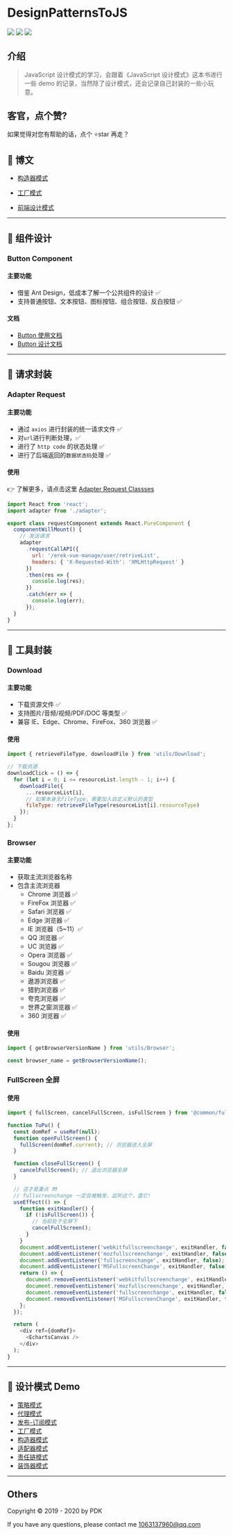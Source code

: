 # DesignPatternsToJS

![](https://img.shields.io/badge/JavaScript-blue.svg)
![](https://img.shields.io/badge/Design_patterns-orange.svg)
![](https://img.shields.io/badge/axios-0.19.0-red.svg)

## 介绍

> JavaScript 设计模式的学习，会跟着《JavaScript 设计模式》这本书进行一些 demo 的记录，当然除了设计模式，还会记录自己封装的一些小玩意。

## 客官，点个赞?

如果觉得对您有帮助的话，点个 ⭐star 再走？

## 🥇 博文

- [构造器模式](./构造器模式.md)

- [工厂模式](./工厂模式.md)

- [前端设计模式](./前端设计模式.md)

---

## 🏓 组件设计

### Button Component

#### 主要功能

- 借鉴 Ant Design，低成本了解一个公共组件的设计 ✅
- 支持普通按钮、文本按钮、图标按钮、组合按钮、反白按钮 ✅

#### 文档

- [Button 使用文档](./component/button/index.md)
- [Button 设计文档](./component/button/Design.md)

---

## 🎯 请求封装

### Adapter Request

#### 主要功能

- 通过 `axios` 进行封装的统一请求文件 ✅
- 对`url`进行判断处理，✅
- 进行了 `http code` 的状态处理 ✅
- 进行了后端返回的`数据状态码`处理 ✅

#### 使用

👉 了解更多，请点击这里 [Adapter Request Classses](./utils/adapterAPI/README.md)

```javascript
import React from 'react';
import adapter from './adapter';

export class requestComponent extends React.PureComponent {
  componentWillMount() {
    // 发送请求
    adapter
      .requestCallAPI({
        url: '/erek-vue-manage/user/retriveList',
        headers: { 'X-Requested-With': 'XMLHttpRequest' }
      })
      .then(res => {
        console.log(res);
      })
      .catch(err => {
        console.log(err);
      });
  }
}
```

---

## 🏏 工具封装

### Download

#### 主要功能

- 下载资源文件 ✅
- 支持图片/音频/视频/PDF/DOC 等类型 ✅
- 兼容 IE、Edge、Chrome、FireFox、360 浏览器 ✅

#### 使用

```js
import { retrieveFileType, downloadFile } from 'utils/Download';

// 下载资源
downloadClick = () => {
  for (let i = 0; i <= resourceList.length - 1; i++) {
    downloadFile({
      ...resourceList[i],
      // 如果本身无fileType，需要加入自定义默认的类型
      fileType: retrieveFileType(resourceList[i].resourceType)
    });
  }
};
```

### Browser

#### 主要功能

- 获取主流浏览器名称
- 包含主流浏览器
  - Chrome 浏览器 ✅
  - FireFox 浏览器 ✅
  - Safari 浏览器 ✅
  - Edge 浏览器 ✅
  - IE 浏览器（5~11）✅
  - QQ 浏览器 ✅
  - UC 浏览器 ✅
  - Opera 浏览器 ✅
  - Sougou 浏览器 ✅
  - Baidu 浏览器 ✅
  - 遨游浏览器 ✅
  - 猎豹浏览器 ✅
  - 夸克浏览器 ✅
  - 世界之窗浏览器 ✅
  - 360 浏览器 ✅

#### 使用

```js
import { getBrowserVersionName } from 'utils/Browser';

const browser_name = getBrowserVersionName();
```

### FullScreen 全屏


#### 使用

```js
import { fullScreen, cancelFullScreen, isFullScreen } from '@common/fullscreen';

function TuPu() {
  const domRef = useRef(null);
  function openFullScreen() {
    fullScreen(domRef.current); // 浏览器进入全屏
  }

  function closeFullScreen() {
    cancelFullScreen(); // 退出浏览器全屏
  }

  // 这才是重点 ❗❗❗
  // fullscreenchange 一定会被触发，监听这个，盘它!
  useEffect(() => {
    function exitHandler() {
      if (!isFullScreen()) {
        // 当前处于全屏下
        cancelFullScreen();
      }
    }
    document.addEventListener('webkitfullscreenchange', exitHandler, false);
    document.addEventListener('mozfullscreenchange', exitHandler, false);
    document.addEventListener('fullscreenchange', exitHandler, false);
    document.addEventListener('MSFullscreenChange', exitHandler, false);
    return () => {
      document.removeEventListener('webkitfullscreenchange', exitHandler, false);
      document.removeEventListener('mozfullscreenchange', exitHandler, false);
      document.removeEventListener('fullscreenchange', exitHandler, false);
      document.removeEventListener('MSFullscreenChange', exitHandler, false);
    };
  });

  return (
    <div ref={domRef}>
      <EchartsCanvas />
    </div>
  );
}
```

---

## 💈 设计模式 Demo

- [策略模式](./patterns/策略模式.js)
- [代理模式](./patterns/代理模式.js)
- [发布-订阅模式](./patterns/发布-订阅模式.js)
- [工厂模式](./patterns/工厂模式.js)
- [构造器模式](./patterns/构造器模式.js)
- [适配器模式](./patterns/适配器模式.js)
- [责任链模式](./patterns/责任链模式.js)
- [装饰器模式](./patterns/装饰器模式.js)

---

## Others

Copyright © 2019 - 2020 by PDK

If you have any questions, please contact me 1063137960@qq.com
